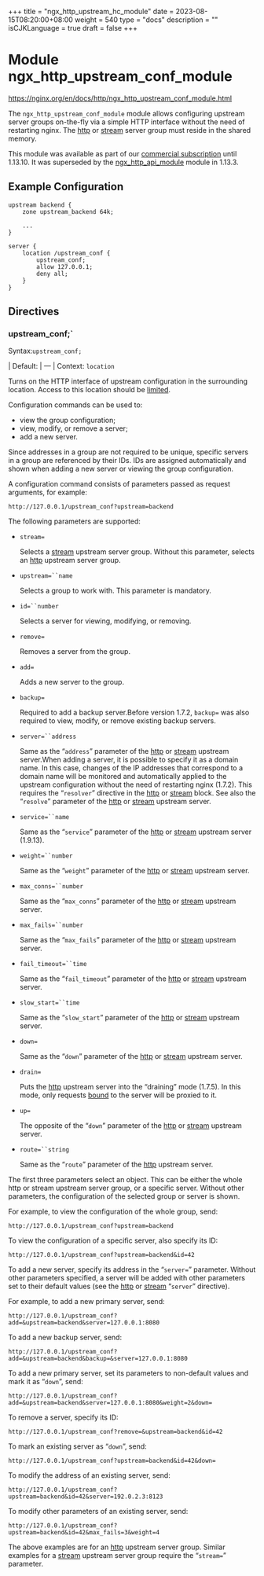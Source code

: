 +++
title = "ngx_http_upstream_hc_module"
date = 2023-08-15T08:20:00+08:00
weight = 540
type = "docs"
description = ""
isCJKLanguage = true
draft = false
+++

# Module ngx_http_upstream_conf_module

https://nginx.org/en/docs/http/ngx_http_upstream_conf_module.html



The `ngx_http_upstream_conf_module` module allows configuring upstream server groups on-the-fly via a simple HTTP interface without the need of restarting nginx. The [http](https://nginx.org/en/docs/http/ngx_http_upstream_module.html#zone) or [stream](https://nginx.org/en/docs/stream/ngx_stream_upstream_module.html#zone) server group must reside in the shared memory.

This module was available as part of our [commercial subscription](http://nginx.com/products/) until 1.13.10. It was superseded by the [ngx_http_api_module](https://nginx.org/en/docs/http/ngx_http_api_module.html) module in 1.13.3.





## Example Configuration



```
upstream backend {
    zone upstream_backend 64k;

    ...
}

server {
    location /upstream_conf {
        upstream_conf;
        allow 127.0.0.1;
        deny all;
    }
}
```





## Directives



### upstream_conf;`

  Syntax:`upstream_conf;`

| Default: | —                |
  Context: `location`


Turns on the HTTP interface of upstream configuration in the surrounding location. Access to this location should be [limited](https://nginx.org/en/docs/http/ngx_http_core_module.html#satisfy).

Configuration commands can be used to:

- view the group configuration;
- view, modify, or remove a server;
- add a new server.



Since addresses in a group are not required to be unique, specific servers in a group are referenced by their IDs. IDs are assigned automatically and shown when adding a new server or viewing the group configuration.



A configuration command consists of parameters passed as request arguments, for example:

```
http://127.0.0.1/upstream_conf?upstream=backend
```



The following parameters are supported:

- `stream=`

  Selects a [stream](https://nginx.org/en/docs/stream/ngx_stream_upstream_module.html) upstream server group. Without this parameter, selects an [http](https://nginx.org/en/docs/http/ngx_http_upstream_module.html) upstream server group.

- `upstream=``name`

  Selects a group to work with. This parameter is mandatory.

- `id=``number`

  Selects a server for viewing, modifying, or removing.

- `remove=`

  Removes a server from the group.

- `add=`

  Adds a new server to the group.

- `backup=`

  Required to add a backup server.Before version 1.7.2, `backup=` was also required to view, modify, or remove existing backup servers.

- `server=``address`

  Same as the “`address`” parameter of the [http](https://nginx.org/en/docs/http/ngx_http_upstream_module.html#server) or [stream](https://nginx.org/en/docs/stream/ngx_stream_upstream_module.html#server) upstream server.When adding a server, it is possible to specify it as a domain name. In this case, changes of the IP addresses that correspond to a domain name will be monitored and automatically applied to the upstream configuration without the need of restarting nginx (1.7.2). This requires the “`resolver`” directive in the [http](https://nginx.org/en/docs/http/ngx_http_core_module.html#resolver) or [stream](https://nginx.org/en/docs/stream/ngx_stream_core_module.html#resolver) block. See also the “`resolve`” parameter of the [http](https://nginx.org/en/docs/http/ngx_http_upstream_module.html#resolve) or [stream](https://nginx.org/en/docs/stream/ngx_stream_upstream_module.html#resolve) upstream server.

- `service=``name`

  Same as the “`service`” parameter of the [http](https://nginx.org/en/docs/http/ngx_http_upstream_module.html#service) or [stream](https://nginx.org/en/docs/stream/ngx_stream_upstream_module.html#service) upstream server (1.9.13).

- `weight=``number`

  Same as the “`weight`” parameter of the [http](https://nginx.org/en/docs/http/ngx_http_upstream_module.html#weight) or [stream](https://nginx.org/en/docs/stream/ngx_stream_upstream_module.html#weight) upstream server.

- `max_conns=``number`

  Same as the “`max_conns`” parameter of the [http](https://nginx.org/en/docs/http/ngx_http_upstream_module.html#max_conns) or [stream](https://nginx.org/en/docs/stream/ngx_stream_upstream_module.html#max_conns) upstream server.

- `max_fails=``number`

  Same as the “`max_fails`” parameter of the [http](https://nginx.org/en/docs/http/ngx_http_upstream_module.html#max_fails) or [stream](https://nginx.org/en/docs/stream/ngx_stream_upstream_module.html#max_fails) upstream server.

- `fail_timeout=``time`

  Same as the “`fail_timeout`” parameter of the [http](https://nginx.org/en/docs/http/ngx_http_upstream_module.html#fail_timeout) or [stream](https://nginx.org/en/docs/stream/ngx_stream_upstream_module.html#fail_timeout) upstream server.

- `slow_start=``time`

  Same as the “`slow_start`” parameter of the [http](https://nginx.org/en/docs/http/ngx_http_upstream_module.html#slow_start) or [stream](https://nginx.org/en/docs/stream/ngx_stream_upstream_module.html#slow_start) upstream server.

- `down=`

  Same as the “`down`” parameter of the [http](https://nginx.org/en/docs/http/ngx_http_upstream_module.html#down) or [stream](https://nginx.org/en/docs/stream/ngx_stream_upstream_module.html#down) upstream server.

- `drain=`

  Puts the [http](https://nginx.org/en/docs/http/ngx_http_upstream_module.html) upstream server into the “draining” mode (1.7.5). In this mode, only requests [bound](https://nginx.org/en/docs/http/ngx_http_upstream_module.html#sticky) to the server will be proxied to it.

- `up=`

  The opposite of the “`down`” parameter of the [http](https://nginx.org/en/docs/http/ngx_http_upstream_module.html#down) or [stream](https://nginx.org/en/docs/stream/ngx_stream_upstream_module.html#down) upstream server.

- `route=``string`

  Same as the “`route`” parameter of the [http](https://nginx.org/en/docs/http/ngx_http_upstream_module.html#route) upstream server.

The first three parameters select an object. This can be either the whole http or stream upstream server group, or a specific server. Without other parameters, the configuration of the selected group or server is shown.

For example, to view the configuration of the whole group, send:

```
http://127.0.0.1/upstream_conf?upstream=backend
```

To view the configuration of a specific server, also specify its ID:

```
http://127.0.0.1/upstream_conf?upstream=backend&id=42
```



To add a new server, specify its address in the “`server=`” parameter. Without other parameters specified, a server will be added with other parameters set to their default values (see the [http](https://nginx.org/en/docs/http/ngx_http_upstream_module.html#server) or [stream](https://nginx.org/en/docs/stream/ngx_stream_upstream_module.html#server) “`server`” directive).

For example, to add a new primary server, send:

```
http://127.0.0.1/upstream_conf?add=&upstream=backend&server=127.0.0.1:8080
```

To add a new backup server, send:

```
http://127.0.0.1/upstream_conf?add=&upstream=backend&backup=&server=127.0.0.1:8080
```

To add a new primary server, set its parameters to non-default values and mark it as “`down`”, send:

```
http://127.0.0.1/upstream_conf?add=&upstream=backend&server=127.0.0.1:8080&weight=2&down=
```

To remove a server, specify its ID:

```
http://127.0.0.1/upstream_conf?remove=&upstream=backend&id=42
```

To mark an existing server as “`down`”, send:

```
http://127.0.0.1/upstream_conf?upstream=backend&id=42&down=
```

To modify the address of an existing server, send:

```
http://127.0.0.1/upstream_conf?upstream=backend&id=42&server=192.0.2.3:8123
```

To modify other parameters of an existing server, send:

```
http://127.0.0.1/upstream_conf?upstream=backend&id=42&max_fails=3&weight=4
```

The above examples are for an [http](https://nginx.org/en/docs/http/ngx_http_upstream_module.html) upstream server group. Similar examples for a [stream](https://nginx.org/en/docs/stream/ngx_stream_upstream_module.html) upstream server group require the “`stream=`” parameter.